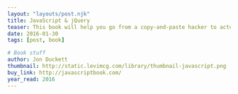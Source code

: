 ```yaml
---
layout: "layouts/post.njk"
title: JavaScript & jQuery
teaser: This book will help you go from a copy-and-paste hacker to actually understanding how to write JavaScript. It's also one of the best and most gentle introductions to programming that I've ever read.
date: 2016-01-30
tags: [post, book]

# Book stuff
author: Jon Duckett
thumbnail: http://static.levimcg.com/library/thumbnail-javascript.png
buy_link: http://javascriptbook.com/
year_read: 2016
---
```

